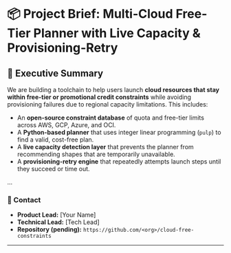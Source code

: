 # 📦 Project Brief: Multi-Cloud Free-Tier Planner with Live Capacity & Provisioning-Retry

## 🚀 Executive Summary

We are building a toolchain to help users launch **cloud resources that stay within free-tier or promotional credit constraints** while avoiding provisioning failures due to regional capacity limitations. This includes:

- An **open-source constraint database** of quota and free-tier limits across AWS, GCP, Azure, and OCI.
- A **Python-based planner** that uses integer linear programming (`pulp`) to find a valid, cost-free plan.
- A **live capacity detection layer** that prevents the planner from recommending shapes that are temporarily unavailable.
- A **provisioning-retry engine** that repeatedly attempts launch steps until they succeed or time out.

...

### 📇 Contact

- **Product Lead:** [Your Name]  
- **Technical Lead:** [Tech Lead]  
- **Repository (pending):** `https://github.com/<org>/cloud-free-constraints`

--- 
